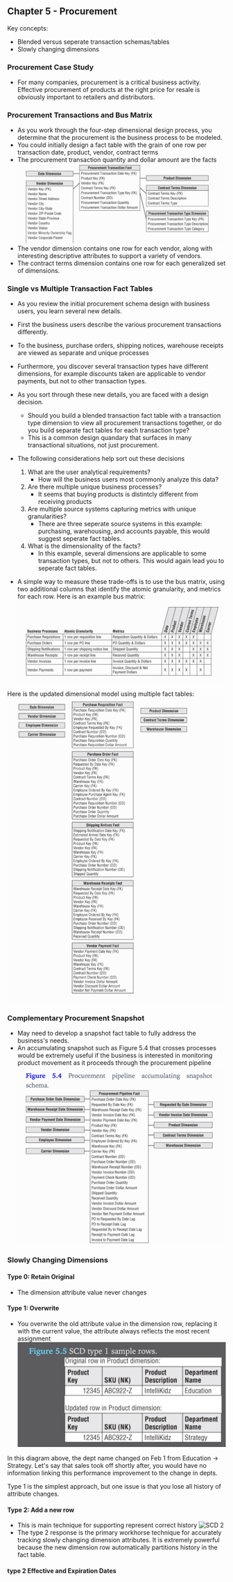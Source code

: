 ## Chapter 5 - Procurement
Key concepts:
- Blended versus seperate transaction schemas/tables
- Slowly changing dimensions
### Procurement Case Study
- For many companies, procurement is a critical business activity. Effective procurement of products at the right price for resale is obviously important to retailers and distributors.

### Procurement Transactions and Bus Matrix
- As you work through the four-step dimensional design process, you determine that the procurement is the business process to be modeled.
- You could initially design a fact table with the grain of one row per transaction date, product, vendor, contract terms
- The procurement transaction quantity and dollar amount are the facts
![Procurement Facts](images/Figure5.1_procurement_dimensions.png)
- The vendor dimension contains one row for each vendor, along with interesting descriptive attributes to support a variety of vendors.
- The contract terms dimension contains one row for each generalized set of dimensions.

### Single vs Multiple Transaction Fact Tables
- As you review the initial procurement schema design with business users, you learn several new details.
- First the business users describe the various procurement transactions differently.
- To the business, purchase orders, shipping notices, warehouse receipts are viewed as separate and unique processes
- Furthermore, you discover several transaction types have different dimensions, for example discounts taken are applicable to vendor payments, but not to other transaction types.
- As you sort through these new details, you are faced with a design decision. 
	- Should you build a blended transaction fact table with a transaction type dimension to view all procurement transactions together, or do you build separate fact tables for each transaction type? 
	-	This is a common design quandary that surfaces in many transactional situations, not just procurement.
- The following considerations help sort out these decisions
	1. What are the user analytical requirements?
		- How will the business users most commonly analyze this data?
	2. Are there multiple unique business processes?
		- It seems that buying products is distintcly different from receiving products
	3. Are multiple source systems capturing metrics with unique granularities?
		- There are three seperate source systems in this example: purchasing, warehousing, and accounts payable, this would suggest seperate fact tables.
	4. What is the dimensionality of the facts?
		- In this example, several dimensions are applicable to some transaction types, but not to others. This would again lead you to seperate fact tables.

- A simple way to measure these trade-offs is to use the bus matrix, using two additional columns that identify the atomic granularity, and metrics for each row. Here is an example bus matrix:
![Bus matrix](images/Figure5.2_procurement-bus-matrix.png)

Here is the updated dimensional model using multiple fact tables:
![Multiple Fact Tables](images/Figure5.3_multiple-facts.png)

### Complementary Procurement Snapshot
- May need to develop a snapshot fact table to fully address the business's needs.
- An accumulating snapshot such as Figure 5.4 that crosses processes would be extremely useful if the business is interested in monitoring product movement as it proceeds through the procurement pipeline
![Snapshot](images/Figure5.4_snapshot.png)

### Slowly Changing Dimensions
#### Type 0: Retain Original
- The dimension attribute value never changes

#### Type 1: Overwrite
- You overwrite the old attribute value in the dimension row, replacing it with the current value, the attribute always reflects the most recent assignment
![SCD Overwrite](images/Figure5.5_scd1.png)

In this diagram above, the dept name changed on Feb 1 from Education -> Strategy. Let's say that sales took off shortly after, you would have no information linking this performance improvement to the change in depts.

Type 1 is the simplest approach, but one issue is that you lose all history of attribute changes.

#### Type 2: Add a new row
- This is main technique for supporting represent correct history
![SCD 2](images/igure5.6_scd2.png)
- The type 2 response is the primary workhorse technique for accurately tracking slowly changing dimension attributes. It is extremely powerful because the new dimension row automatically partitions history in the fact table.

#### type 2 Effective and Expiration Dates
